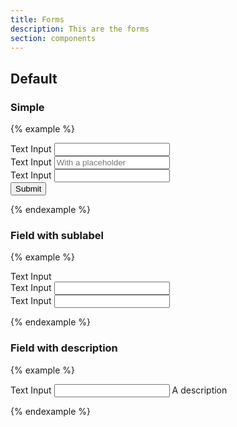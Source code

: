 ```yaml
---
title: Forms
description: This are the forms
section: components
---
```


## Default
### Simple
{% example %}
<form action="#" method="post">
  <div class="field-container">
    <label for="name">Text Input</label>
    <input type="text" name="name" id="name" value="" tabindex="1" />
  </div>
  <div class="field-container">
    <label for="name">Text Input</label>
    <input type="text" name="name" id="name" value="" tabindex="1" placeholder="With a placeholder"/>
  </div>
  <div class="field-container">
    <label for="name">Text Input</label>
    <input type="text" name="name" id="name" value="" tabindex="1" />
  </div>
  <div class="form-actions">
    <input type="submit" value="Submit" />
  </div>
</form>
{% endexample %}

### Field with sublabel
{% example %}
<form action="#" method="post">
  <div class="field-container field-sublabel">
    <label for="name">Text Input</label>
    <div class="field-container">
      <label for="name">Text Input</label>
      <input type="text" name="name" id="name" value="" tabindex="1" />
    </div>
    <div class="field-container">
      <label for="name">Text Input</label>
      <input type="text" name="name" id="name" value="" tabindex="1" />
    </div>
  </div>
</form>
{% endexample %}

### Field with description
{% example %}
<form action="#" method="post">
  <div class="field-container">
    <label for="name">Text Input</label>
    <input type="text" name="name" id="name" value="" tabindex="1" />
    <span class="field-desc">A description</span>
  </div>
</form>
{% endexample %}
